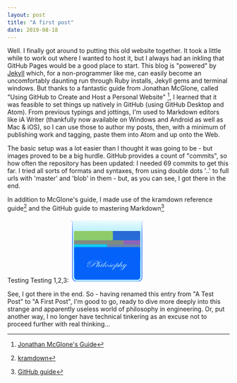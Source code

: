 ```yaml
---
layout: post
title: "A first post"
date: 2019-08-18
---
```


Well. I finally got around to putting this old website together. It took a little while to work out where I wanted to host it, but I always had an inkling that GitHub Pages would be a good place to start. This blog is "powered" by [Jekyll](http://jekyllrb.com) which, for a non-programmer like me, can easily become an uncomfortably daunting run through Ruby installs, Jekyll gems and terminal windows. But thanks to a fantastic guide from Jonathan McGlone, called "Using GitHub to Create and Host a Personal Website" [^1], I learned that it was feasible to set things up natively in GitHub (using GitHub Desktop and Atom). From previous typings and jottings, I'm used to Markdown editors like iA Writer (thankfully now available on Windows and Android as well as Mac & iOS), so I can use those to author my posts, then, with a minimum of publishing work and tagging, paste them into Atom and up onto the Web.

The basic setup was a lot easier than I thought it was going to be - but images proved to be a big hurdle. GitHub provides a count of "commits", so how often the repository has been updated: I needed 69 commits to get this far. I tried all sorts of formats and syntaxes, from using double dots '..' to full urls with 'master' and 'blob' in them - but, as you can see, I got there in the end.

In addition to McGlone's guide, I made use of the kramdown reference guide[^2] and the GitHub guide to mastering Markdown[^3]

Testing Testing 1,2,3:
![OilAndWater](/images/ManyOnPhi.png)

See, I got there in the end. So - having renamed this entry from "A Test Post" to "A First Post", I'm good to go, ready to dive more deeply into this strange and apparently useless world of philosophy in engineering. Or, put another way, I no longer have technical tinkering as an excuse not to proceed further with real thinking...

[^1]: [Jonathan McGlone's Guide](http://jmcglone.com/notes/2014/05/03/using-github-to-create-and-host-a-personal-website)
[^2]: [kramdown](https://kramdown.gettalong.org/quickref.html#html-elements)
[^3]: [GitHub guide](https://guides.github.com/features/mastering-markdown/)
